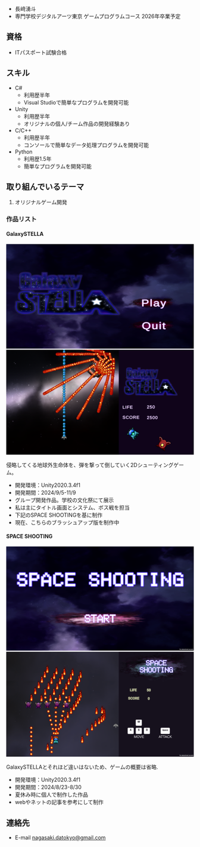 
- 長﨑湧斗
- 専門学校デジタルアーツ東京 ゲームプログラムコース 2026年卒業予定

## 資格
- ITパスポート試験合格

## スキル
- C#
  - 利用歴半年
  - Visual Studioで簡単なプログラムを開発可能
- Unity
  - 利用歴半年
  - オリジナルの個人/チーム作品の開発経験あり
- C/C++
  - 利用歴半年
  - コンソールで簡単なデータ処理プログラムを開発可能
- Python
  - 利用歴1.5年
  - 簡単なプログラムを開発可能

## 取り組んでいるテーマ
1. オリジナルゲーム開発

### 作品リスト
#### GalaxySTELLA
<img src="image/galaxy.png" alt="GalaxySTELLA">
<img src="image/galaxy4.png">

侵略してくる地球外生命体を、弾を撃って倒していく2Dシューティングゲーム。
- 開発環境：Unity2020.3.4f1
- 開発期間：2024/9/5-11/9
- グループ開発作品。学校の文化祭にて展示
- 私は主にタイトル画面とシステム、ボス戦を担当
- 下記のSPACE SHOOTINGを基に制作
- 現在、こちらのブラッシュアップ版を制作中

#### SPACE SHOOTING
<img src="image/space.png" alt="SPACE SHOOTING">
<img src="image/space2.png">

GalaxySTELLAとそれほど違いはないため、ゲームの概要は省略.
- 開発環境：Unity2020.3.4f1
- 開発期間：2024/8/23-8/30
- 夏休み時に個人で制作した作品
- webやネットの記事を参考にして制作

## 連絡先
- E-mail [nagasaki.datokyo@gmail.com](nagasaki.datokyo@gmail.com)